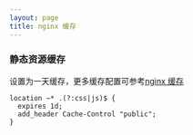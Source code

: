 ```yaml
---
layout: page
title: nginx 缓存
---
```


### 静态资源缓存

设置为一天缓存，更多缓存配置可参考[nginx 缓存](https://z.wiki/tech/nginx-cache.html)

```
location ~* .(?:css|js)$ {
  expires 1d;
  add_header Cache-Control "public";
}
```

